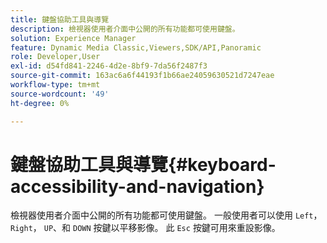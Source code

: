 ```yaml
---
title: 鍵盤協助工具與導覽
description: 檢視器使用者介面中公開的所有功能都可使用鍵盤。
solution: Experience Manager
feature: Dynamic Media Classic,Viewers,SDK/API,Panoramic
role: Developer,User
exl-id: d54fd841-2246-4d2e-8bf9-7da56f2487f3
source-git-commit: 163ac6a6f44193f1b66ae24059630521d7247eae
workflow-type: tm+mt
source-wordcount: '49'
ht-degree: 0%

---
```


# 鍵盤協助工具與導覽{#keyboard-accessibility-and-navigation}

檢視器使用者介面中公開的所有功能都可使用鍵盤。
一般使用者可以使用 `Left`， `Right`， `UP`、和 `DOWN` 按鍵以平移影像。
此 `Esc` 按鍵可用來重設影像。


